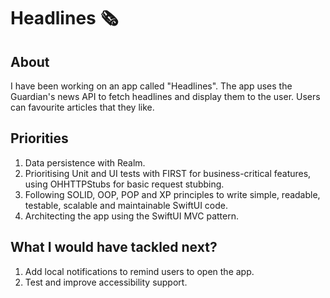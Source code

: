 # Headlines 🗞

## About

I have been working on an app called "Headlines". The app uses the
Guardian's news API to fetch headlines and display them to the user.
Users can favourite articles that they like.

## Priorities

1. Data persistence with Realm.
2. Prioritising Unit and UI tests with FIRST for business-critical features,
using OHHTTPStubs for basic request stubbing.
3. Following SOLID, OOP, POP and XP principles to write simple, readable,
testable, scalable and maintainable SwiftUI code.
4. Architecting the app using the SwiftUI MVC pattern.

## What I would have tackled next?

1. Add local notifications to remind users to open the app.
2. Test and improve accessibility support.
